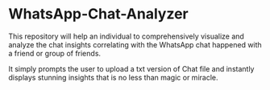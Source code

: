 # WhatsApp-Chat-Analyzer
This repository will help an individual to comprehensively visualize and analyze the chat insights correlating with the WhatsApp chat happened with a friend or group of friends. 

It simply prompts the user to upload a txt version of Chat file and instantly displays stunning insights that is no less than magic or miracle. 
